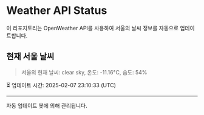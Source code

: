 
# Weather API Status

이 리포지토리는 OpenWeather API를 사용하여 서울의 날씨 정보를 자동으로 업데이트합니다.

## 현재 서울 날씨
> 서울의 현재 날씨: clear sky, 온도: -11.16°C, 습도: 54%

⏳ 업데이트 시간: 2025-02-07 23:10:33 (UTC)

---
자동 업데이트 봇에 의해 관리됩니다.
